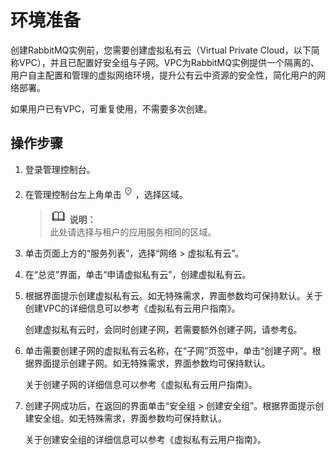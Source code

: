 # 环境准备<a name="dms-ug-180604003"></a>

创建RabbitMQ实例前，您需要创建虚拟私有云（Virtual Private Cloud，以下简称VPC），并且已配置好安全组与子网。VPC为RabbitMQ实例提供一个隔离的、用户自主配置和管理的虚拟网络环境，提升公有云中资源的安全性，简化用户的网络部署。

如果用户已有VPC，可重复使用，不需要多次创建。

## 操作步骤<a name="section1337733315214"></a>

1.  登录管理控制台。
2.  在管理控制台左上角单击![](figures/icon-region.png)，选择区域。

    >![](public_sys-resources/icon-note.gif) **说明：**   
    >此处请选择与租户的应用服务相同的区域。  

3.  单击页面上方的“服务列表”，选择“网络 \> 虚拟私有云”。
4.  在“总览”界面，单击“申请虚拟私有云”，创建虚拟私有云。
5.  根据界面提示创建虚拟私有云。如无特殊需求，界面参数均可保持默认。关于创建VPC的详细信息可以参考《虚拟私有云用户指南》。

    创建虚拟私有云时，会同时创建子网，若需要额外创建子网，请参考[6](#li10954228154518)。

6.  <a name="li10954228154518"></a>单击需要创建子网的虚拟私有云名称，在“子网”页签中，单击“创建子网”。根据界面提示创建子网。如无特殊需求，界面参数均可保持默认。

    关于创建子网的详细信息可以参考《虚拟私有云用户指南》。

7.  创建子网成功后，在返回的界面单击“安全组 \> 创建安全组”。根据界面提示创建安全组。如无特殊需求，界面参数均可保持默认。

    关于创建安全组的详细信息可以参考《虚拟私有云用户指南》。


